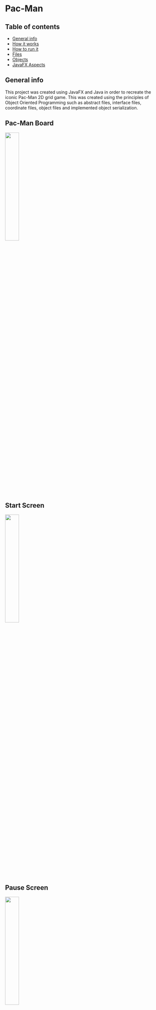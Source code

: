 # Pac-Man
 
## Table of contents
* [General info](#general-info)
* [How it works](#how-it-works)
* [How to run it](#run-it)
* [Files](#files)
* [Objects](#objects)
* [JavaFX Aspects](#javafx-aspects)

## General info
This project was created using JavaFX and Java in order to recreate the iconic Pac-Man 2D grid game. This was created using the principles of Object Oriented Programming such as abstract files, interface files, coordinate files, object files and implemented object serialization. 

## Pac-Man Board
<img src= "https://user-images.githubusercontent.com/77298953/210633982-817022d5-37b6-4e4a-abe7-056cfbd21679.png" width=30% height=30%>

## Start Screen
<img src= "https://user-images.githubusercontent.com/77298953/210633232-6e0d9d08-2e4e-4559-8992-33d0053b7175.png" width=30% height=30%>

## Pause Screen
<img src= "https://user-images.githubusercontent.com/77298953/210633709-a2d806a4-f117-4d0d-8070-9c115abea5fb.png" width=30% height=30%>

## End Screen
<img src= "https://user-images.githubusercontent.com/77298953/210633538-afe6d41b-217a-4d49-8ed6-89de871a784c.png" width=30% height=30%>



## How it works
This project is very complex and has a lot of files. Each of the moving characters (i.e Pac-Man and ghosts) are all gifs that are displayed as animations. Depending on which direction Pac-Man moves (based on key strokes), the program determines which gif to display. The pellets are images that appear aand dissapear as Pac-Man moves across the board and all of this is kept track of by a large text file. The text file is mnade up of numerous characters that represent different aspects of the game. There is a characters that outlines the maze, a character that is the current position of Pac-Man, a character that displays the path Pac-Man has taken, unique characters for each ghost to keep track of them, a character to show where the pellets are as well as a character to show where the power pellets are. Each ghost has a randomized path that is uniquely generated each time the program is ran to simulate the game. Power pellets work as in the original game where the users points can increase or give Pac-Man the ability to eat the ghosts. A user can save the game and then reload to where they left off using object serialization where a file is created and then stored temporarily until it is either loaded again to resume the game or deleted if the user decides to start a new game.  

## Files

Abstract files
* Ghost 1
* Ghost 2
* Ghost 3
* Ghost 4

Interface files
* RegularPellet - increases score by 10 points
* PowerPellet - increases score by 50 points
* Cherry - increases score by 100 points
* Strawberry - increases score by 300 points
* Orange - increases score by 500 points
* Apple - increases score by 700 points

## Objects
 
* RegularPellet
* PowerPellet
* Pac-Man
* Ghost1
* Ghost2
* Ghost3
* Ghost4
* Cherry
* Strawberry
* Orange
* Apple

## JavaFX Aspects
* Start Screen (start new game or resume old game)
* Menu to restart game
* Number of lives left
* Score of user
* Finishing/victory screen
* Animations of Pac-Man and ghosts
* Toggle audio ex. background music, noises when eating pellets/powerups

## Credits
* https://github.com/justinZ45
* https://github.com/madisondegrezia
* https://github.com/SebastianS02
